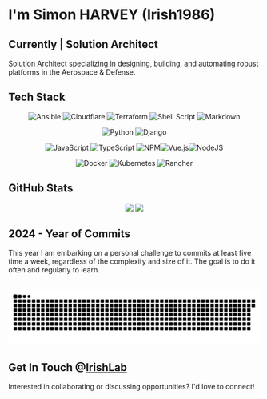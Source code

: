 # I'm Simon HARVEY (Irish1986)

## Currently | Solution Architect

Solution Architect specializing in designing, building, and automating robust platforms in the Aerospace & Defense.

## Tech Stack

<div align="center">

![Ansible](https://img.shields.io/badge/ansible-%231A1918.svg?style=for-the-badge&logo=ansible&logoColor=white) ![Cloudflare](https://img.shields.io/badge/Cloudflare-F38020?style=for-the-badge&logo=Cloudflare&logoColor=white) ![Terraform](https://img.shields.io/badge/terraform-%235835CC.svg?style=for-the-badge&logo=terraform&logoColor=white) ![Shell Script](https://img.shields.io/badge/shell_script-%23121011.svg?style=for-the-badge&logo=gnu-bash&logoColor=white) ![Markdown](https://img.shields.io/badge/markdown-%23000000.svg?style=for-the-badge&logo=markdown&logoColor=white)

![Python](https://img.shields.io/badge/python-3670A0?style=for-the-badge&logo=python&logoColor=ffdd54) ![Django](https://img.shields.io/badge/django-%23092E20.svg?style=for-the-badge&logo=django&logoColor=white)

![JavaScript](https://img.shields.io/badge/javascript-%23323330.svg?style=for-the-badge&logo=javascript&logoColor=%23F7DF1E) ![TypeScript](https://img.shields.io/badge/typescript-%23007ACC.svg?style=for-the-badge&logo=typescript&logoColor=white) ![NPM](https://img.shields.io/badge/NPM-%23CB3837.svg?style=for-the-badge&logo=npm&logoColor=white)![Vue.js](https://img.shields.io/badge/vue.js-%2335495e.svg?style=for-the-badge&logo=vuedotjs&logoColor=%234FC08D)![NodeJS](https://img.shields.io/badge/node.js-6DA55F?style=for-the-badge&logo=node.js&logoColor=white)

![Docker](https://img.shields.io/badge/docker-%230db7ed.svg?style=for-the-badge&logo=docker&logoColor=white) ![Kubernetes](https://img.shields.io/badge/kubernetes-%23326ce5.svg?style=for-the-badge&logo=kubernetes&logoColor=white) ![Rancher](https://img.shields.io/badge/rancher-%230075A8.svg?style=for-the-badge&logo=rancher&logoColor=white)
</div>

## GitHub Stats

<div align="center">

![](https://github-readme-stats.vercel.app/api?username=Irish1986&theme=dark&hide_border=false&include_all_commits=true&count_private=true)
![](https://github-readme-streak-stats.herokuapp.com/?user=Irish1986&theme=dark&hide_border=false)

</div>

## 2024 - Year of Commits

This year I am embarking on a personal challenge to commits at least five time a week, regardless of the complexity and size of it.  The goal is to do it often and regularly to learn.

<br clear="both">

<img src="https://raw.githubusercontent.com/Irish1986/Irish1986/output/snake.svg" alt="Snake animation" />

## Get In Touch @[IrishLab](https://about.irishlab.io)

Interested in collaborating or discussing opportunities? I'd love to connect!
